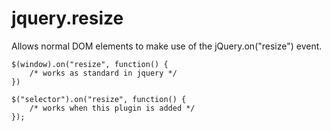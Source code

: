 jquery.resize
=============

Allows normal DOM elements to make use of the jQuery.on("resize") event.

```
$(window).on("resize", function() {
	/* works as standard in jquery */
})

$("selector").on("resize", function() {
	/* works when this plugin is added */
});
```